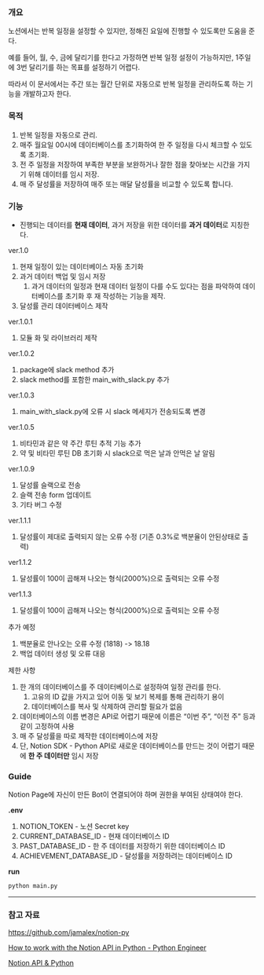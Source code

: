 ### 개요

노션에서는 반복 일정을 설정할 수 있지만, 정해진 요일에 진행할 수 있도록만 도움을 준다. 

예를 들어, 월, 수, 금에 달리기를 한다고 가정하면 반복 일정 설정이 가능하지만, 1주일에 3번 달리기를 하는 목표를 설정하기 어렵다. 

따라서 이 문서에서는 주간 또는 월간 단위로 자동으로 반복 일정을 관리하도록 하는 기능을 개발하고자 한다.

### 목적

1. 반복 일정을 자동으로 관리.
2. 매주 월요일 00시에 데이터베이스를 초기화하여 한 주 일정을 다시 체크할 수 있도록 초기화.
3. 전 주 일정을 저장하여 부족한 부분을 보완하거나 잘한 점을 찾아보는 시간을 가지기 위해 데이터를 임시 저장.
4. 매 주 달성률을 저장하여 매주 또는 매달 달성률을 비교할 수 있도록 합니다.

### 기능

- 진행되는 데이터를 **현재 데이터**, 과거 저장을 위한 데이터를 **과거 데이터**로 지칭한다.

ver.1.0

1. 현재 일정이 있는 데이터베이스 자동 초기화
2. 과거 데이터 백업 및 임시 저장
    1. 과거 데이터의 일정과 현재 데이터 일정이 다를 수도 있다는 점을 파악하여 데이터베이스를 초기화 후 재 작성하는 기능을 제작.
3. 달성률 관리 데이터베이스 제작

ver.1.0.1

1. 모듈 화 및 라이브러리 제작

ver.1.0.2

1. package에 slack method 추가
2. slack method를 포함한 main_with_slack.py 추가

ver.1.0.3

1. main_with_slack.py에 오류 시 slack 메세지가 전송되도록 변경

ver.1.0.5
1. 비타민과 같은 약 주간 루틴 추적 기능 추가
2. 약 및 비타민 루틴 DB 초기화 시 slack으로 먹은 날과 안먹은 날 알림

ver.1.0.9
1. 달성률 슬랙으로 전송
2. 슬랙 전송 form 업데이트
3. 기타 버그 수정

ver.1.1.1
1. 달성률이 제대로 출력되지 않는 오류 수정 (기존 0.3%로 백분율이 안된상태로 출력)

ver1.1.2
1. 달성률이 100이 곱해져 나오는 형식(2000%)으로 출력되는 오류 수정

ver1.1.3
1. 달성률이 100이 곱해져 나오는 형식(2000%)으로 출력되는 오류 수정

추가 예정

1. 백분율로 안나오는 오류 수정 (1818) -> 18.18 
2. 백업 데이터 생성 및 오류 대응

제한 사항

1. 한 개의 데이터베이스를 주 데이터베이스로 설정하여 일정 관리를 한다.
    1. 고유의 ID 값을 가지고 있어 이동 및 보기 복제를 통해 관리하기 용이
    2. 데이터베이스를 복사 및 삭제하여 관리할 필요가 없음
2. 데이터베이스의 이름 변경은 API로 어렵기 때문에 이름은 “이번 주”, “이전 주” 등과 같이 고정하여 사용
3. 매 주 달성률을 따로 제작한 데이터베이스에 저장
4. 단, Notion SDK - Python API로 새로운 데이터베이스를 만드는 것이 어렵기 때문에 **한 주 데이터만** 임시 저장

### Guide

Notion Page에 자신이 만든 Bot이 연결되어야 하며 권한을 부여된 상태여야 한다.

**.env**

1. NOTION_TOKEN - 노션 Secret key
2. CURRENT_DATABASE_ID  - 현재 데이터베이스 ID
3. PAST_DATABASE_ID - 한 주 데이터를 저장하기 위한 데이터베이스 ID
4. ACHIEVEMENT_DATABASE_ID - 달성률을 저장하려는 데이터베이스 ID

**run**

```python
python main.py
```

---

### 참고 자료

https://github.com/jamalex/notion-py

[How to work with the Notion API in Python - Python Engineer](https://www.python-engineer.com/posts/notion-api-python/)

[Notion API & Python](https://thienqc.notion.site/Notion-API-Python-ca0fd21bc224492b8daaf37eb06289e8)

